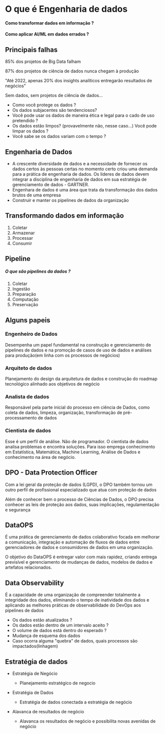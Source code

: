 # O que é Engenharia de dados

#### Como transformar dados em informação ?

#### Como aplicar AI/ML em dados errados ?

## Principais falhas 

85% dos projetos de Big Data falham

87% dos projetos de ciência de dados nunca chegam à produção

"Até 2022, apenas 20% dos insights analíticos entregarão resultados de negócios"

Sem dados, sem projetos de ciência de dados...

- Como você protege os dados ?
- Os dados subjacentes são tendenciosos?
- Você pode usar os dados de maneira ética e legal para o cado de uso pretendido ?
- Os dados estão limpos? (provavelmente não, nesse caso...) Você pode limpar os dados ?
- Você sabe se os dados variam com o tempo ?

## Engenharia de Dados

- A crescente diversidade de dados e a necessidade de fornecer os dados certos às pessoas certas no momento certo criou uma demanda para a prática de engenharia de dados. Os líderes de dados devem integrar a disciplina de engenharia de dados em sua estratégia de gerenciamento de dados - GARTNER.
- Engenhara de dados é uma área que trata da transformação dos dados brutos de uma empresa
- Construir e manter os pipelines de dados da organização

## Transformando dados em informação

1. Coletar
2. Armazenar
3. Processar 
4. Consumir

## Pipeline

##### O que são pipelines da dados ?

1. Coletar
2. Ingestão
3. Preparação 
4. Computação
5. Preservação

## Alguns papeis 

### Engenheiro de Dados

Desempenha um papel fundamental na construção e gerenciamento de pipelines de dados e na promoção de casos de uso de dados e análises para produção(em linha com os processos de negócios)

### Arquiteto de dados

Planejamento do design da arquitetura de dados e construção do roadmap tecnológico alinhado aos objetivos de negócio

### Analista de dados 

Responsável pela parte inicial do processo em ciência de Dados, como coleta de dados, limpeza, organização, transformação de pré-processamento de dados

### Cientista de dados 

Esse é um perfil de análise. Não de programador. O cientista de dados analisa problemas e encontra soluções. Para isso emprega conhecimento em Estatística, Matemática, Machine Learning, Análise de Dados e conhecimento na área de negócio.

## DPO - Data Protection Officer 

Com a lei geral da proteção de dados (LGPD), o DPO também tornou um outro perfil de profissional especializado que atua com proteção de dados

Além de conhecer bem o processo de Ciências de Dados, o DPO precisa conhecer as leis de proteção aos dados, suas implicações, regulamentação e segurança

## DataOPS

É uma prática de gerenciamento de dados colaborativo focada em melhorar a comunicação, integração e automação de fluxos de dados entre gerenciadores de dados e consumidores de dados em uma organização.

O objetivo do DataOPS é entregar valor com mais rapidez, criando entrega previsível e gerenciamento de mudanças de dados, modelos de dados e artefatos relacionados.

## Data Observability

É a capacidade de uma organização de compreender totalmente a integridade dos dados, eliminando o tempo de inatividade dos dados e aplicando as melhores práticas de observabilidade do DevOps aos pipelines de dados

- Os dados estão atualizados ?
- Os dados estão dentro de um intervalo aceito ?
- O volume de dados está dentro do esperado ?
- Mudança de esquema dos dados
- Caso ocorra alguma "quebra" de dados, quais processos são impactados(linhagem)

## Estratégia de dados

- Estratégia de Negócio
  - Planejamento estratégico de negocio

- Estratégia de Dados
  - Estratégia de dados conectada a estratégia de negócio

- Alavanca de resultados de negócio
  - Alavanca os resultados de negócio e possibilita novas avenidas de negócio

